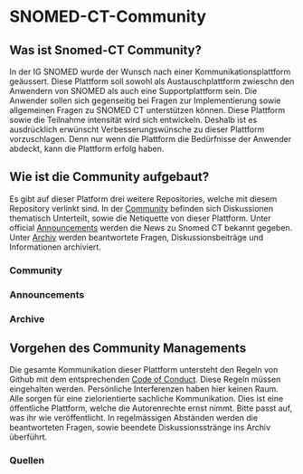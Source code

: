 # SNOMED-CT-Community

## Was ist Snomed-CT Community?
In der IG SNOMED wurde der Wunsch nach einer Kommunikationsplattform geäussert. Diese Plattform soll sowohl als Austauschplattform zwieschn den Anwendern von SNOMED als auch eine Supportplattform sein. Die Anwender sollen sich gegenseitig bei Fragen zur Implementierung sowie allgemeinen Fragen zu SNOMED CT unterstützen können. 
Diese Plattform sowie die Teilnahme intensität wird sich entwickeln. Deshalb ist es ausdrücklich erwünscht Verbesserungswünsche zu dieser Plattform vorzuschlagen. Denn nur wenn die Plattform die Bedürfnisse der Anwender abdeckt, kann die Plattform erfolg haben. 

## Wie ist die Community aufgebaut?
Es gibt auf dieser Platform drei weitere Repositories, welche mit diesem Repository verlinkt sind. In der [Community](https://github.com/SabineK82/Community#) befinden sich Diskussionen thematisch Unterteilt, sowie die Netiquette von dieser Plattform. 
Unter official [Announcements](https://github.com/SabineK82/officialAnnouncements#) werden die News zu Snomed CT bekannt gegeben. 
Unter [Archiv](https://github.com/SabineK82/Archive#) werden beantwortete Fragen, Diskussionsbeiträge und Informationen archiviert. 

### Community



### Announcements


### Archive

## Vorgehen des Community Managements

Die gesamte Kommunikation dieser Plattform untersteht den Regeln von Github mit dem entsprechenden [Code of Conduct](https://docs.github.com/en/site-poicy/github-terms/github-community-guidelines). Diese Regeln müssen eingehalten werden. Persönliche Interferenzen haben hier keinen Raum. Alle sorgen für eine zielorientierte sachliche Kommunikation. Dies ist eine öffentliche Plattform, welche die Autorenrechte ernst nimmt. Bitte passt auf, was ihr wie veröffentlicht. 
In regelmässigen Abständen werden die beantworteten Fragen, sowie beendete Diskussionsstränge ins Archiv überführt. 


### Quellen
